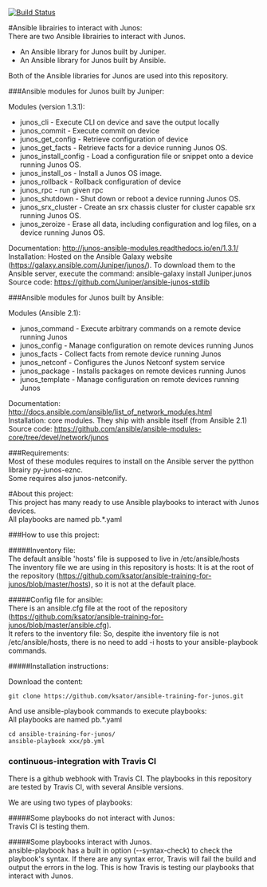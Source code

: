 [![Build Status](https://travis-ci.org/ksator/ansible-training-for-junos.svg?branch=master)](https://travis-ci.org/ksator/ansible-training-for-junos)  

#Ansible librairies to interact with Junos:  
There are two Ansible librairies to interact with Junos.  
- An Ansible library for Junos built by Juniper.  
- An Ansible library for Junos built by Ansible.  

Both of the Ansible libraries for Junos are used into this repository.  

###Ansible modules for Junos built by Juniper:  

Modules (version 1.3.1):     
- junos_cli - Execute CLI on device and save the output locally  
- junos_commit - Execute commit on device  
- junos_get_config - Retrieve configuration of device  
- junos_get_facts - Retrieve facts for a device running Junos OS.  
- junos_install_config - Load a configuration file or snippet onto a device running Junos OS.  
- junos_install_os - Install a Junos OS image.  
- junos_rollback - Rollback configuration of device  
- junos_rpc - run given rpc  
- junos_shutdown - Shut down or reboot a device running Junos OS.  
- junos_srx_cluster - Create an srx chassis cluster for cluster capable srx running Junos OS.  
- junos_zeroize - Erase all data, including configuration and log files, on a device running Junos OS.  

Documentation: http://junos-ansible-modules.readthedocs.io/en/1.3.1/  
Installation: Hosted on the Ansible Galaxy website (https://galaxy.ansible.com/Juniper/junos/). To download them to the Ansible server, execute the command: ansible-galaxy install Juniper.junos  
Source code: https://github.com/Juniper/ansible-junos-stdlib  

###Ansible modules for Junos built by Ansible:   

Modules (Ansible 2.1):   
- junos_command - Execute arbitrary commands on a remote device running Junos  
- junos_config - Manage configuration on remote devices running Junos  
- junos_facts - Collect facts from remote device running Junos  
- junos_netconf - Configures the Junos Netconf system service  
- junos_package - Installs packages on remote devices running Junos  
- junos_template - Manage configuration on remote devices running Junos  

Documentation: http://docs.ansible.com/ansible/list_of_network_modules.html    
Installation: core modules. They ship with ansible itself (from Ansible 2.1)  
Source code: https://github.com/ansible/ansible-modules-core/tree/devel/network/junos  

###Requirements:  
Most of these modules requires to install on the Ansible server the pytthon librairy py-junos-eznc.  
Some requires also junos-netconify.  

#About this project:   
This project has many ready to use Ansible playbooks to interact with Junos devices.    
All playbooks are named pb.*.yaml  

###How to use this project: 

#####Inventory file:  
The default ansible 'hosts' file is supposed to live in /etc/ansible/hosts  
The inventory file we are using in this repository is hosts: It is at the root of the repository (https://github.com/ksator/ansible-training-for-junos/blob/master/hosts), so it is not at the default place.   

#####Config file for ansible:   
There is an ansible.cfg file at the root of the repository (https://github.com/ksator/ansible-training-for-junos/blob/master/ansible.cfg).  
It refers to the inventory file: So, despite ithe inventory file is not /etc/ansible/hosts, there is no need to add -i hosts to your ansible-playbook commands.  

#####Installation instructions:  

Download the content:  
```
git clone https://github.com/ksator/ansible-training-for-junos.git  
```

And use ansible-playbook commands to execute playbooks:    
All playbooks are named pb.*.yaml  
```
cd ansible-training-for-junos/    
ansible-playbook xxx/pb.yml  
```

### continuous-integration with Travis CI
There is a github webhook with Travis CI. 
The playbooks in  this repository are tested by Travis CI, with several Ansible versions. 

We are using two types of playbooks:

#####Some playbooks do not interact with Junos:   
Travis CI is testing them.  

#####Some playbooks interact with Junos.  
ansible-playbook has a built in option (--syntax-check) to check the playbook's syntax. If there are any syntax error, Travis will fail the build and output the errors in the log. This is how Travis is testing our playbooks that interact with Junos.  



